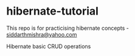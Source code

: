 # hibernate-tutorial
This repo is for practicising hibernate concepts - siddarthmishra@yahoo.com

Hibernate basic CRUD operations